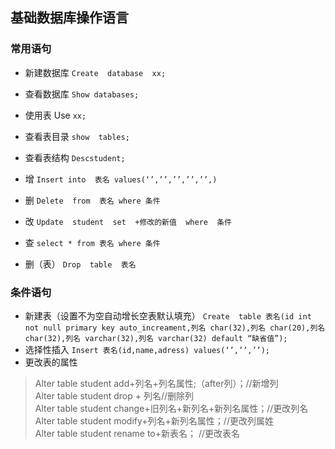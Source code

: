 ## 基础数据库操作语言  
### 常用语句  
* 新建数据库 `Create  database  xx;`  
* 查看数据库 `Show databases;`  
* 使用表 Use `xx;  `  
* 查看表目录 `show  tables;`  
* 查看表结构 `Descstudent;`  

* 增  `Insert into  表名 values(‘’,’’,’’,’’,’’,)`  
* 删  `Delete  from  表名 where 条件`  
* 改  `Update  student  set  +修改的新值  where  条件`  
* 查  `select * from 表名 where 条件`  
* 删（表） `Drop  table  表名` 
### 条件语句
* 新建表（设置不为空自动增长空表默认填充） `Create  table 表名(id int not null primary key auto_increament,列名 char(32),列名 char(20),列名 char(32),列名 varchar(32),列名 varchar(32) default “缺省值”);`  
* 选择性插入 `Insert 表名(id,name,adress) values(‘’,’’,’’);`  
* 更改表的属性  
 >Alter  table  student  add+列名+列名属性;（after列）；//新增列  
 >Alter  table  student  drop + 列名//删除列  
 >Alter  table  student  change+旧列名+新列名+新列名属性；//更改列名  
 >Alter  table  student  modify+列名+新列名属性；//更改列属姓  
 >Alter  table  student  rename  to+新表名；  //更改表名





